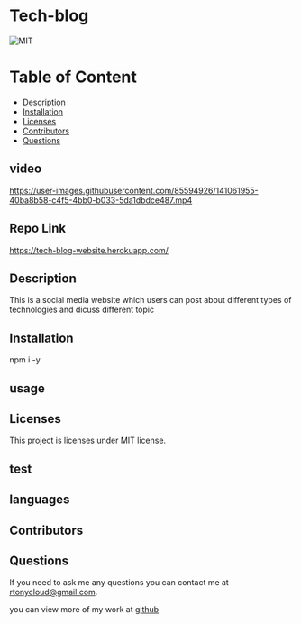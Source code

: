 # Tech-blog
  ![MIT](https://img.shields.io/badge/license-MIT-blue.svg)


# Table of Content
* [Description](#description)
* [Installation](#installation)
* [Licenses](#licenses)
* [Contributors](#contributors)
* [Questions](#questions)

## video


https://user-images.githubusercontent.com/85594926/141061955-40ba8b58-c4f5-4bb0-b033-5da1dbdce487.mp4



## Repo Link
https://tech-blog-website.herokuapp.com/

## Description 
This is a social media website which users can post about different types of technologies and dicuss different topic

## Installation
npm i -y

## usage
	

## Licenses  
  This project is licenses under MIT license.

## test
	

## languages


## Contributors
	

## Questions
If you need to ask me any questions you can contact me at rtonycloud@gmail.com.

 you can view more of my work at [github](https://github.com/Rtonycloud)
